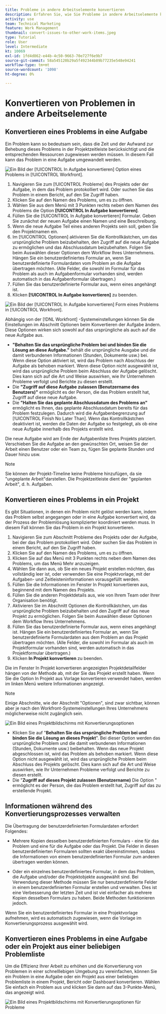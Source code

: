```yaml
---
title: Probleme in andere Arbeitselemente konvertieren
description: Erfahren Sie, wie Sie Probleme in andere Arbeitselemente konvertieren.
activity: use
team: Technical Marketing
feature: Work Management
thumbnail: convert-issues-to-other-work-items.jpeg
type: Tutorial
role: User
level: Intermediate
kt: 10069
exl-id: 1fd4d862-e44b-4c50-9663-70e727f6e9b7
source-git-commit: 58a545120b29a5f492344b89b77235e548e94241
workflow-type: tm+mt
source-wordcount: '1098'
ht-degree: 0%

---
```


# Konvertieren von Problemen in andere Arbeitselemente

## Konvertieren eines Problems in eine Aufgabe

Ein Problem kann so bedeutsam sein, dass die Zeit und der Aufwand zur Behebung dieses Problems in der Projektzeitleiste berücksichtigt und die entsprechenden Ressourcen zugewiesen werden müssen. In diesem Fall kann das Problem in eine Aufgabe umgewandelt werden.

![Ein Bild der [!UICONTROL In Aufgabe konvertieren] Option eines Problems in [!UICONTROL Workfront].](assets/15-convert-issue-to-task-menu-option.png)

1. Navigieren Sie zum [!UICONTROL Probleme] des Projekts oder der Aufgabe, in dem das Problem protokolliert wird. Oder suchen Sie das Problem in einem Bericht, auf den Sie Zugriff haben.
1. Klicken Sie auf den Namen des Problems, um es zu öffnen.
1. Wählen Sie aus dem Menü mit 3 Punkten rechts neben dem Namen des Problems die Option **[!UICONTROL In Aufgabe konvertieren]**.
1. Füllen Sie die [!UICONTROL In Aufgabe konvertieren] Formular. Geben Sie zunächst der neuen Aufgabe einen Namen und eine Beschreibung.
1. Wenn die neue Aufgabe Teil eines anderen Projekts sein soll, geben Sie den Projektnamen ein.
1. Im [!UICONTROL Optionen] aktivieren Sie die Kontrollkästchen, um das ursprüngliche Problem beizubehalten, den Zugriff auf die neue Aufgabe zu ermöglichen und das Abschlussdatum beizubehalten. Folgen Sie beim Auswählen dieser Optionen dem Workflow Ihres Unternehmens. Hängen Sie ein benutzerdefiniertes Formular an, wenn Sie benutzerdefinierte Formulardaten vom Problem an die Aufgabe übertragen möchten. (Alle Felder, die sowohl im Formular für das Problem als auch im Aufgabenformular vorhanden sind, werden automatisch in das Aufgabenformular übertragen.)
1. Füllen Sie das benutzerdefinierte Formular aus, wenn eines angehängt ist.
1. Klicken **[!UICONTROL In Aufgabe konvertieren]** zu beenden.

![Ein Bild der [!UICONTROL In Aufgabe konvertieren] Form eines Problems in [!UICONTROL Workfront].](assets/16-convert-to-task-options.png)

Abhängig von der [!DNL Workfront] -Systemeinstellungen können Sie die Einstellungen im Abschnitt Optionen beim Konvertieren der Aufgabe ändern. Diese Optionen wirken sich sowohl auf das ursprüngliche als auch auf die neue Aufgabe aus.

* **&quot;Behalten Sie das ursprüngliche Problem bei und binden Sie die Lösung an diese Aufgabe.&quot;** behält die ursprüngliche Ausgabe und die damit verbundenen Informationen (Stunden, Dokumente usw.) bei. Wenn diese Option aktiviert ist, wird das Problem nach Abschluss der Aufgabe als behoben markiert. Wenn diese Option nicht ausgewählt ist, wird das ursprüngliche Problem beim Abschluss der Aufgabe gelöscht. Dies kann sich auf die Art und Weise auswirken, wie Ihr Unternehmen Probleme verfolgt und Berichte zu diesen erstellt.
* Die **&quot;Zugriff auf diese Aufgabe zulassen (Benutzername des Benutzers)&quot;** ermöglicht es der Person, die das Problem erstellt hat, Zugriff auf diese neue Aufgabe.
* Die **&quot;Halten Sie das geplante Abschlussdatum des Problems an&quot;** ermöglicht es Ihnen, das geplante Abschlussdatum bereits für das Problem festzulegen. Dadurch wird die Aufgabenbegrenzung auf [!UICONTROL Finish No Later Than]. Wenn das Kontrollkästchen deaktiviert ist, werden die Daten der Aufgabe so festgelegt, als ob eine neue Aufgabe innerhalb des Projekts erstellt wird.

Die neue Aufgabe wird am Ende der Aufgabenliste Ihres Projekts platziert. Verschieben Sie die Aufgabe an den gewünschten Ort, weisen Sie der Arbeit einen Benutzer oder ein Team zu, fügen Sie geplante Stunden und Dauer hinzu usw.

>[!NOTE]
>
>Sie können der Projekt-Timeline keine Probleme hinzufügen, da sie &quot;ungeplante Arbeit&quot;darstellen. Die Projektzeitleiste dient der &quot;geplanten Arbeit&quot;, d. h. Aufgaben.

## Konvertieren eines Problems in ein Projekt

Es gibt Situationen, in denen ein Problem nicht gelöst werden kann, indem das Problem selbst angegangen oder in eine Aufgabe konvertiert wird, da der Prozess der Problemlösung komplizierter koordiniert werden muss. In diesem Fall können Sie das Problem in ein Projekt konvertieren.

1. Navigieren Sie zum Abschnitt Probleme des Projekts oder der Aufgabe, bei der das Problem protokolliert wird. Oder suchen Sie das Problem in einem Bericht, auf den Sie Zugriff haben.
1. Klicken Sie auf den Namen des Problems, um es zu öffnen.
1. Klicken Sie auf das Menü mit 3 Punkten rechts neben dem Namen des Problems, um das Menü Mehr anzuzeigen.
1. Wählen Sie dann aus, ob Sie ein neues Projekt erstellen möchten, das vollständig leer ist, oder verwenden Sie eine Projektvorlage, mit der Aufgaben- und Zeitleisteninformationen vorausgefüllt werden.
1. Füllen Sie die Informationen im Fenster In Projekt konvertieren aus, beginnend mit dem Namen des Projekts.
1. Füllen Sie die anderen Projektdetails aus, wie von Ihrem Team oder Ihrer Organisation benötigt.
1. Aktivieren Sie im Abschnitt Optionen die Kontrollkästchen, um das ursprüngliche Problem beizubehalten und den Zugriff auf das neue Projekt zu ermöglichen. Folgen Sie beim Auswählen dieser Optionen dem Workflow Ihres Unternehmens.
1. Füllen Sie das benutzerdefinierte Formular aus, wenn eines angehängt ist. Hängen Sie ein benutzerdefiniertes Formular an, wenn Sie benutzerdefinierte Formulardaten aus dem Problem an das Projekt übertragen möchten. (Alle Felder, die sowohl im Formular als auch im Projektformular vorhanden sind, werden automatisch in das Projektformular übertragen.)
1. Klicken **In Projekt konvertieren** zu beenden.

Die im Fenster In Projekt konvertieren angezeigten Projektdetailfelder hängen von der Methode ab, mit der Sie das Projekt erstellt haben. Wenn Sie die Option In Projekt aus Vorlage konvertieren verwendet haben, werden im linken Menü weitere Informationen angezeigt.

>[!NOTE]
>
>Einige Abschnitte, wie der Abschnitt &quot;Optionen&quot;, sind zwar sichtbar, können aber je nach den Workfront-Systemeinstellungen Ihres Unternehmens möglicherweise nicht zugänglich sein.

![Ein Bild eines Projektbildschirms mit Konvertierungsoptionen](assets/conversion-options.png)

* Klicken Sie auf &quot;**Behalten Sie das ursprüngliche Problem bei und binden Sie die Lösung an dieses Projekt**&quot;. Bei dieser Option werden das ursprüngliche Problem und die damit verbundenen Informationen (Stunden, Dokumente usw.) beibehalten. Wenn das neue Projekt abgeschlossen ist, wird das Problem als behoben markiert. Wenn diese Option nicht ausgewählt ist, wird das ursprüngliche Problem beim Abschluss des Projekts gelöscht. Dies kann sich auf die Art und Weise auswirken, wie Ihr Unternehmen Probleme verfolgt und Berichte zu diesen erstellt.
* Die &quot;**Zugriff auf dieses Projekt zulassen (Benutzername)** Die Option &quot; ermöglicht es der Person, die das Problem erstellt hat, Zugriff auf das zu erstellende Projekt.

## Informationen während des Konvertierungsprozesses verwalten

<!-- Need link to wf one doc article below 

To learn about what information transfers when you convert an issue to a task or project, we recommend you read through the conversion considerations in the article, Convert issues. This lists what information is kept when converting issues and what isn’t. Workfront recommends you become familiar with these considerations so you don’t lose important information when converting issues to tasks or projects.

-->

Die Übertragung der benutzerdefinierten Formulardaten erfordert Folgendes:

* Mehrere Kopien desselben benutzerdefinierten Formulars - eine für das Problem und eine für die Aufgabe oder das Projekt. Die Felder in diesen benutzerdefinierten Formularen sollten exakt übereinstimmen, sodass die Informationen von einem benutzerdefinierten Formular zum anderen übertragen werden können.

* Oder ein einzelnes benutzerdefiniertes Formular, in dem das Problem, die Aufgabe und/oder die Projektobjekte ausgewählt sind. Bei Verwendung dieser Methode müssen Sie nur benutzerdefinierte Felder in einem benutzerdefinierten Formular erstellen und verwalten. Dies ist eine Verbesserung der letzten Zeit und ist viel einfacher als mehrere Kopien desselben Formulars zu haben. Beide Methoden funktionieren jedoch.



<!-- Need link to wf one doc article below

Learn more in the article, Transfer custom form data to a larger work item.

-->

<!-- Pro tips graphic -->

Wenn Sie ein benutzerdefiniertes Formular in eine Projektvorlage aufnehmen, wird es automatisch zugewiesen, wenn die Vorlage im Konvertierungsprozess ausgewählt wird.

<!-- Learn more graphic and documentation article links 

* Convert issues
* Transfer custom form data to a larger work item
* Overview of resolving and resolvable objects
* Understanding resolving and resolvable objects
* Unlink issues from their resolvable objects

-->

## Konvertieren eines Problems in eine Aufgabe oder ein Projekt aus einer beliebigen Problemliste

Um die Effizienz Ihrer Arbeit zu erhöhen und die Konvertierung von Problemen in einer schnelllebigen Umgebung zu vereinfachen, können Sie ein Problem in eine Aufgabe oder ein Projekt aus einer beliebigen Problemliste in einem Projekt, Bericht oder Dashboard konvertieren. Wählen Sie einfach ein Problem aus und klicken Sie dann auf das 3-Punkte-Menü, das angezeigt wird.

![Ein Bild eines Projektbildschirms mit Konvertierungsoptionen für Probleme](assets/convert-from-a-list.png)

